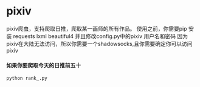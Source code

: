 # pixiv
pixiv爬虫，支持爬取日推，爬取某一画师的所有作品。
使用之前，你需要pip 安装 requests lxml beautiful4 
并且修改config.py中的pixiv 用户名和密码
因为pixiv在大陆无法访问，所以你需要一个shadowsocks,且你需要确定你可以访问pixiv

####  如果你要爬取今天的日推前五十
```
python rank_.py
```
